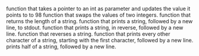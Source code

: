  function that takes a pointer to an int as parameter and updates the value it points to to 98
 function that swaps the values of two integers.
 function that returns the length of a string.
 function that prints a string, followed by a new line, to stdout.
 function that prints a string, in reverse, followed by a new line.
 function that reverses a string.
 function that prints every other character of a string, starting with the first character, followed by a new line.
prints half of a string, followed by a new line.
